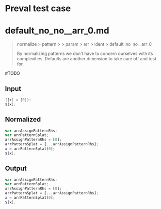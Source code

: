 # Preval test case

# default_no_no__arr_0.md

> normalize > pattern >  > param > arr > ident > default_no_no__arr_0
>
> By normalizing patterns we don't have to concern ourselves with its complexities. Defaults are another dimension to take care off and test for.

#TODO

## Input

`````js filename=intro
([x] = [0]);
$(x);
`````

## Normalized

`````js filename=intro
var arrAssignPatternRhs;
var arrPatternSplat;
arrAssignPatternRhs = [0];
arrPatternSplat = [...arrAssignPatternRhs];
x = arrPatternSplat[0];
$(x);
`````

## Output

`````js filename=intro
var arrAssignPatternRhs;
var arrPatternSplat;
arrAssignPatternRhs = [0];
arrPatternSplat = [...arrAssignPatternRhs];
x = arrPatternSplat[0];
$(x);
`````
